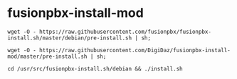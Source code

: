 # fusionpbx-install-mod

```wget -O - https://raw.githubusercontent.com/fusionpbx/fusionpbx-install.sh/master/debian/pre-install.sh | sh;```

```wget -O - https://raw.githubusercontent.com/DigiDaz/fusionpbx-install-mod/master/pre-install.sh | sh;```

```cd /usr/src/fusionpbx-install.sh/debian && ./install.sh```

